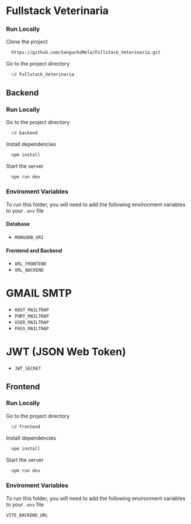 # Fullstack Veterinaria 

### Run Locally

Clone the project

```bash
  https://github.com/SanguchoMela/Fullstack_Veterinaria.git
```

Go to the project directory

```bash
  cd Fullstack_Veterinaria
```
## Backend

### Run Locally
Go to the project directory

```bash
  cd backend
```

Install dependencies

```bash
  npm install
```

Start the server

```bash
  npm run dev
```

### Enviroment Variables
To run this folder, you will need to add the following environment variables to your `.env` file
#### Database
- `MONGODB_URI`

#### Frontend and Backend
- `URL_FRONTEND` 
- `URL_BACKEND`

# GMAIL SMTP
- `HOST_MAILTRAP` 
- `PORT_MAILTRAP` 
- `USER_MAILTRAP` 
- `PASS_MAILTRAP` 

# JWT (JSON Web Token)
- `JWT_SECRET` 

## Frontend

### Run Locally

Go to the project directory

```bash
  cd frontend
```

Install dependencies

```bash
  npm install
```

Start the server

```bash
  npm run dev
```

### Enviroment Variables

To run this folder, you will need to add the following environment variables to your `.env` file

`VITE_BACKEND_URL`
